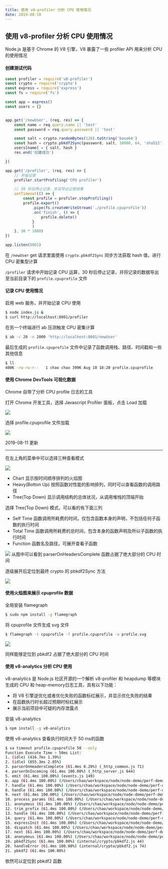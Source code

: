 ```yaml
---
title: 使用 v8-profiler 分析 CPU 使用情况
date: 2019-08-10
---
```



## 使用 v8-profiler 分析 CPU 使用情况


Node.js 是基于 Chrome 的 V8 引擎，V8 暴露了一些 profiler API 用来分析 CPU 的使用情况



#### 创建测试代码

```js
const profiler = require('v8-profiler')
const crypto = require('crypto')
const express = require('express')
const fs = require('fs')

const app = express()
const users = {}


app.get('/newUser', (req, res) => {
    const name = req.query.name || 'test'
    const password = req.query.password || 'test'

    const salt = crypto.randomBytes(128).toString('base64')
    const hash = crypto.pbkdf2Sync(password, salt, 10000, 64, 'sha512').toString('hex')
    users[name] = { salt, hash }
    res.end('创建成功')

})

app.get('/profiler', (req, res) => {
    // 开始记录
    profiler.startProfiling('CPU profiler')

    // 30 秒后停止记录，并且导出记录结果
    setTimeout(() => {
        const profile = profiler.stopProfiling()
        profile.export()
            .pipe(fs.createWriteStream('./profile.cpuprofile'))
            .on('finish', () => {
                profile.delete()
            }
            )
    }, 30 * 1000)
})

app.listen(8001)
```

在 `/newUser` get 请求里面使用 `crypto.pbkdf2Sync` 同步方法获取 hash 值，进行 CPU 密集型计算

`/profiler` 请求中开始记录 CPU 运算，30 秒后停止记录，并将记录的数据导出至当前目录下的 `profile.cpuprofile` 文件



#### 记录 CPU 使用情况
启用 web 服务，并开始记录 CPU 使用

```bash
$ node index.js &
$ curl http://localhost:8001/profiler
```
在另一个终端进行 ab 压测触发 CPU 密集计算

```bash
$ ab -c 20 -n 2000 'http://localhost:8001/newUser'
```

最后生成的 `profile.cpuprofile` 文件中记录了函数调用栈、路径、时间戳和一些其他信息

```bash
$ ll
400K -rw-rw-r--   1 chao chao 399K Aug 10 18:20 profile.cpuprofile
```



#### 使用 Chrome DevTools 可视化数据

Chrome 自带了分析 CPU profile 日志的工具

打开 Chrome 开发工具，选择 Javascript Profiler 面板，点击 Load 加载

![](https://s2.ax1x.com/2019/08/10/eOTV3j.png)


选择 profile.cpuprofile 文件加载

![](https://s2.ax1x.com/2019/08/10/eOLxgg.png)



2019-08-11 更新

---

在左上角的菜单中可以选择三种查看模式

![](https://s2.ax1x.com/2019/08/11/ev1JqU.md.png)

- Chart 显示按时间顺序排列的火焰图
- Heavy(Botton Up) 按照函数对性能的影响排列，同时可以查看函数的调用路径
- Tree(Top Down) 显示调用结构的总体状况，从调用堆栈的顶端开始


选择 Tree(Top Down) 模式，可以看的有下面三列
- Self Time 函数调用所耗费的时间，仅包含函数本身的声明，不包括任何子函数的执行时间
- Total Time 函数调用所耗费的总时间，包含本身的函数声明及所以子函数的执行时间
- Function 函数名及路径，可展开查看子函数

![](https://s2.ax1x.com/2019/08/11/evdQTx.png)
从图中可以看到 parserOnHeadersComplete 函数占据了绝大部分的 CPU 时间

逐级展开后定位到最终 crypto 的 pbkdf2Sync 方法

![](https://s2.ax1x.com/2019/08/11/ev0lRO.png)




#### 使用火焰图来展示 cpuprofile 数据

全局安装 flamegraph

```bash
$ sudo npm install -g flamegraph
```

将 cpuprofile 文件生成 svg 文件

```bash
$ flamegraph -t cpuprofile -f profile.cpuprofile -o profile.svg
```

![](https://s2.ax1x.com/2019/08/11/evDkDJ.png)

同样能够定位到 pbkdf2 占据了绝大部分的 CPU 时间




#### 使用 v8-analytics 分析 CPU 使用

v8-analytics 是 Node.js 社区开源的一个解析 v8-profiler 和 heapdump 等模块生成的 CPU 和 heap-memory日志工具，具有以下功能：

- 将 V8 引擎逆优化或者优化失败的函数标红展示，并显示优化失败的结果
- 在函数执行时长超过预期时标红展示
- 展示当前项目中可疑的内存泄露点

安装 v8-analytics
```bash
$ npm install -g v8-analytics
```

使用 v8-analytics 查看执行时间大于 50 ms的函数

```bash
$ va timeout profile.cpuprofile 50 --only
Function Execute Time > 50ms List:
1. (idle) (416.7ms 1.39%) 
2. (idle) (855.3ms 2.85%) 
3. parserOnHeadersComplete (61.4ms 0.20%) (_http_common.js 71)
4. parserOnIncoming (61.4ms 100.00%) (_http_server.js 644)
5. emit (61.4ms 100.00%) (events.js 149)
6. app (61.4ms 100.00%) (/Users/chao/workspace/node/node-demo/perf-demo/node_modules/express/lib/express.js 38)
7. handle (61.4ms 100.00%) (/Users/chao/workspace/node/node-demo/perf-demo/node_modules/express/lib/application.js 158)
8. handle (61.4ms 100.00%) (/Users/chao/workspace/node/node-demo/perf-demo/node_modules/express/lib/router/index.js 136)
9. next (61.4ms 100.00%) (/Users/chao/workspace/node/node-demo/perf-demo/node_modules/express/lib/router/index.js 176)
10. process_params (61.4ms 100.00%) (/Users/chao/workspace/node/node-demo/perf-demo/node_modules/express/lib/router/index.js 327)
11. anonymous (61.4ms 100.00%) (/Users/chao/workspace/node/node-demo/perf-demo/node_modules/express/lib/router/index.js 275)
12. trim_prefix (61.4ms 100.00%) (/Users/chao/workspace/node/node-demo/perf-demo/node_modules/express/lib/router/index.js 288)
13. handle (61.4ms 100.00%) (/Users/chao/workspace/node/node-demo/perf-demo/node_modules/express/lib/router/layer.js 86)
14. query (61.4ms 100.00%) (/Users/chao/workspace/node/node-demo/perf-demo/node_modules/express/lib/middleware/query.js 39)
15. expressInit (61.4ms 100.00%) (/Users/chao/workspace/node/node-demo/perf-demo/node_modules/express/lib/middleware/init.js 29)
16. dispatch (61.4ms 100.00%) (/Users/chao/workspace/node/node-demo/perf-demo/node_modules/express/lib/router/route.js 98)
17. next (61.4ms 100.00%) (/Users/chao/workspace/node/node-demo/perf-demo/node_modules/express/lib/router/route.js 114)
18. anonymous (61.4ms 100.00%) (/Users/chao/workspace/node/node-demo/perf-demo/v8-pf.js 10)
19. pbkdf2Sync (61.4ms 100.00%) (internal/crypto/pbkdf2.js 44)
20. handleError (61.4ms 100.00%) (internal/crypto/pbkdf2.js 74)
21. pbkdf2 (61.4ms 100.00%) 
```

依然可以定位到 pbkdf2 函数
